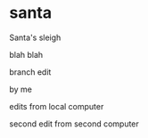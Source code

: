 # santa
Santa's sleigh

blah blah

branch edit

by me


edits from local computer

second edit from second computer
